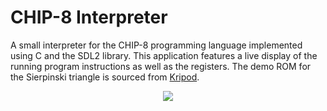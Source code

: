 # CHIP-8 Interpreter

A small interpreter for the CHIP-8 programming language implemented using C and the SDL2 library. This application features a live display of the running program instructions as well as the registers. The demo ROM for the Sierpinski triangle is sourced from [Kripod](https://github.com/kripod/chip8-roms).

<center>
<img src="images/sierpinski.gif"/>
</center>
